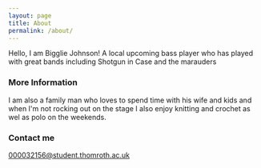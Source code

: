 ```yaml
---
layout: page
title: About
permalink: /about/
---
```


Hello, I am Bigglie Johnson! A local upcoming bass player who has played with great bands including Shotgun in Case and the marauders

### More Information

I am also a family man who loves to spend time with his wife and kids and when I'm not rocking out on the stage I also enjoy knitting and crochet as wel as polo on the weekends.

### Contact me

[000032156@student.thomroth.ac.uk](mailto:000032156@student.thomroth.ac.uk)
